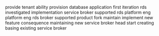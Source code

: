 provide tenant ability provision database application first iteration rds investigated implementation service broker supported rds platform eng platform eng rds broker supported product fork maintain implement new feature consequence maintaining new service broker head start creating basing existing service broker